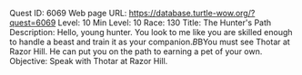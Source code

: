 Quest ID: 6069
Web page URL: https://database.turtle-wow.org/?quest=6069
Level: 10
Min Level: 10
Race: 130
Title: The Hunter's Path
Description: Hello, young hunter. You look to me like you are skilled enough to handle a beast and train it as your companion.$B$BYou must see Thotar at Razor Hill. He can put you on the path to earning a pet of your own.
Objective: Speak with Thotar at Razor Hill.

